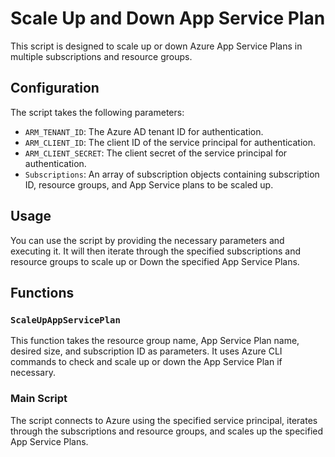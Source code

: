 # Scale Up and Down App Service Plan

This script is designed to scale up or down Azure App Service Plans in multiple subscriptions and resource groups.

## Configuration

The script takes the following parameters:

- `ARM_TENANT_ID`: The Azure AD tenant ID for authentication.
- `ARM_CLIENT_ID`: The client ID of the service principal for authentication.
- `ARM_CLIENT_SECRET`: The client secret of the service principal for authentication.
- `Subscriptions`: An array of subscription objects containing subscription ID, resource groups, and App Service plans to be scaled up.

## Usage

You can use the script by providing the necessary parameters and executing it. It will then iterate through the specified subscriptions and resource groups to scale up or Down the specified App Service Plans.

## Functions

### `ScaleUpAppServicePlan`

This function takes the resource group name, App Service Plan name, desired size, and subscription ID as parameters. It uses Azure CLI commands to check and scale up or down the App Service Plan if necessary.

### Main Script

The script connects to Azure using the specified service principal, iterates through the subscriptions and resource groups, and scales up the specified App Service Plans.
